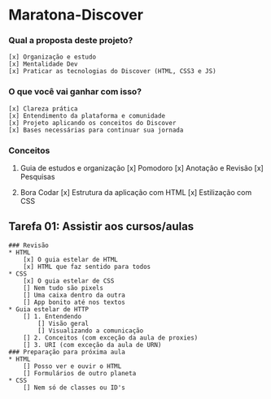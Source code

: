 ﻿# Maratona-Discover

### Qual a proposta deste projeto?
	[x] Organização e estudo
	[x] Mentalidade Dev
	[x] Praticar as tecnologias do Discover (HTML, CSS3 e JS)

### O que você vai ganhar com isso?
	[x] Clareza prática
	[x] Entendimento da plataforma e comunidade 
	[x] Projeto aplicando os conceitos do Discover
	[x] Bases necessárias para continuar sua jornada
	

### Conceitos


1. Guia de estudos e organização
	[x] Pomodoro
	[x] Anotação e Revisão
	[x] Pesquisas

2. Bora Codar
	[x] Estrutura da aplicação com HTML
	[x] Estilização com CSS

## Tarefa 01: Assistir aos cursos/aulas
	### Revisão
	* HTML
		[x] O guia estelar de HTML
		[x] HTML que faz sentido para todos
	* CSS
		[x] O guia estelar de CSS
		[] Nem tudo são pixels
		[] Uma caixa dentro da outra
		[] App bonito até nos textos
	* Guia estelar de HTTP
		[] 1. Entendendo
			[] Visão geral
			[] Visualizando a comunicação
		[] 2. Conceitos (com exceção da aula de proxies)
		[] 3. URI (com exceção da aula de URN)
	### Preparação para próxima aula
	* HTML
		[] Posso ver e ouvir o HTML
		[] Formulários de outro planeta
	* CSS
		[] Nem só de classes ou ID's
